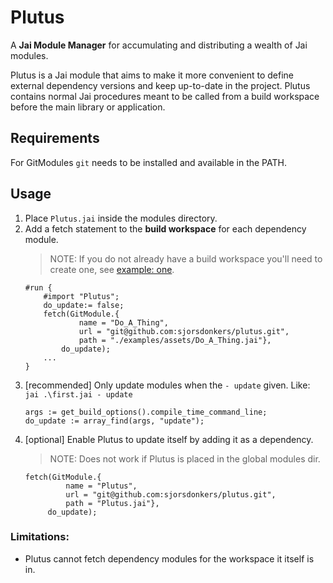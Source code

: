 # Plutus
A **Jai Module Manager** for accumulating and distributing a wealth of Jai modules.

Plutus is a Jai module that aims to make it more convenient to define external dependency versions and keep up-to-date in the project.
Plutus contains normal Jai procedures meant to be called from a build workspace before the main library or application.

## Requirements
For GitModules `git` needs to be installed and available in the PATH.

## Usage
1. Place `Plutus.jai` inside the modules directory.
1. Add a fetch statement to the **build workspace** for each dependency module.
   >NOTE: If you do not already have a build workspace you'll need to create one, see [example: one](./examples/one/first.jai).
   ```jai
   #run {
       #import "Plutus";
       do_update:= false;
       fetch(GitModule.{
               name = "Do_A_Thing",
               url = "git@github.com:sjorsdonkers/plutus.git",
               path = "./examples/assets/Do_A_Thing.jai"},
           do_update);
       ...
   }
   ```
1. [recommended] Only update modules when the `- update` given. Like: `jai .\first.jai - update`
   ```jai
   args := get_build_options().compile_time_command_line;
   do_update := array_find(args, "update");
   ```
1. [optional] Enable Plutus to update itself by adding it as a dependency.
   >NOTE: Does not work if Plutus is placed in the global modules dir.
   ```jai
   fetch(GitModule.{
            name = "Plutus",
            url = "git@github.com:sjorsdonkers/plutus.git",
            path = "Plutus.jai"}, 
        do_update);
   ```

### Limitations:
- Plutus cannot fetch dependency modules for the workspace it itself is in.
